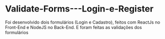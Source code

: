 # Validate-Forms---Login-e-Register
Foi desenvolvido dois formulários (Login e Cadastro), feitos com ReactJs no Front-End e NodeJS no Back-End. E foram feitas as validações dos formulários
